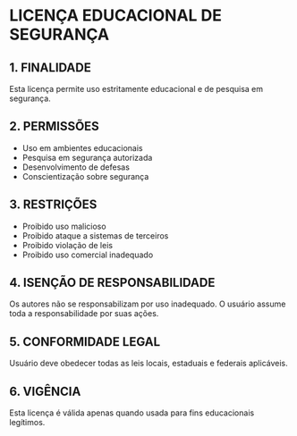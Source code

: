 # LICENÇA EDUCACIONAL DE SEGURANÇA

## 1. FINALIDADE
Esta licença permite uso estritamente educacional e de pesquisa em segurança.

## 2. PERMISSÕES
- Uso em ambientes educacionais
- Pesquisa em segurança autorizada
- Desenvolvimento de defesas
- Conscientização sobre segurança

## 3. RESTRIÇÕES
- Proibido uso malicioso
- Proibido ataque a sistemas de terceiros
- Proibido violação de leis
- Proibido uso comercial inadequado

## 4. ISENÇÃO DE RESPONSABILIDADE
Os autores não se responsabilizam por uso inadequado. O usuário assume toda a responsabilidade por suas ações.

## 5. CONFORMIDADE LEGAL
Usuário deve obedecer todas as leis locais, estaduais e federais aplicáveis.

## 6. VIGÊNCIA
Esta licença é válida apenas quando usada para fins educacionais legítimos.

